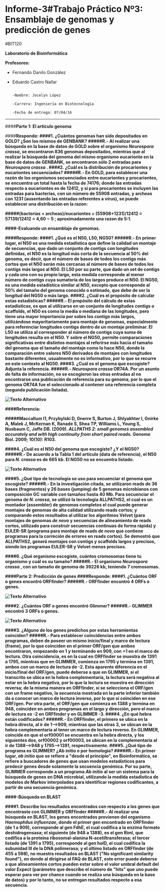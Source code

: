 # Informe-3#<strong>Trabajo Práctico Nº3: Ensamblaje de genomas y predicción de genes</strong>

#BIT120

__Laboratorio de Bioinformática__

__Profesores:__
- Fernando Danilo González 
- Eduardo Castro Nallar

                                                                                             -Nombre: Jocelyn López
                                                                                             -Carrera: Ingeniería en Biotecnología
                                                                                             -Fecha de entrega: 07/04/16


---

####<strong>Parte 1: El artículo genoma</strong>

####<strong>Responde:
####1. ¿Cuántos genomas han sido depositados en GOLD? ¿Son los mismos de GENBANK?
#####R.-  Al realizar una búsqueda en la base de datos de GOLD sobre el organismo <em>Neurospora crassa</em>, se encontraron 836 genomas depositados, mientras que al realizar la búsqueda del genoma del mismo organismo eucarionte en la base de datos de GENBANK, se encontraron sólo 2 entradas para <em> Neurospora crassa </em>. 
####2. ¿Cuál es la distribución de procariontes y eucariontes secuenciados?
#####R.- En GOLD, para establecer una razón de los organismos secuenciados entre eucariontes y procariontes, se encuentra un total hasta la fecha de 74176; donde las entradas respecto a eucariontes es de 12412, y si para procariontes se incluyen las entradas para bacterias, con un número de 55908 entradas, y archeas con 1231 (ausentando las entradas referentes a virus), se puede establecer una distribución en la razon:

#####(bacterias + archeas)/eucariontes = (55908+1231)/12412 = 57139/12412 = 4,60 ~ 5 ; aproximadamente una razon de 5:1.

####<strong>-Evaluando un ensamblaje de genomas.

####<strong>Responde:
####1. ¿Qué es el N50, L50, NG50?
#####R.- En primer lugar, el N50 es una medida estadística que define la calidad un montaje de secuencias, que dado un conjunto de contigs con longitudes definidas, el N50 es la longitud más corta de la secuencia al 50% del genoma, es decir, que el número de bases de todos los contigs más cortos que el N50 serán más cercanas al número de bases de todos los contigs más largos al N50. El L50 por su parte, que dado un set de contigs y cada uno con su propio largo, esta medida corresponde al menor número de contigs cuya sumatoria de los largos produce el N50. El NG50, es una medida estadística similar al N50, excepto que corresponde al 50% del tamaño del genoma conocido o estimado, que debe de ser la longitud del NG50 o más largo. 
####2. ¿Cuál es el propósito de calcular estas estadísticas?
#####R.- El propósito del cálculo de estas estadísticas, es que al utilizarse en un conjunto de longitudes contigs o scaffolds, el N50 es como la media o mediana de las longitudes, pero tiene una mayor importancia por sobre los contigs más largos, utilizándose mayoritariamente para montaje de genomas, especialmente para referenciar longitudes contigs dentro de un montaje preliminar. El L50 se utiliza al corresponder al número de contigs cuya suma de longitudes resulta en el N50. Y sobre el NG50, permite comparaciones significativas entre distintos montajes al referirse más hacia el tamaño del genoma que el tamaño del montaje como lo hace N50, donde la comparación entre valores N50 derivados de montajes con longitudes bastante diferentes, usualmente no es informativo, por lo que se recurre en este contexto al NG50.
####3. ¿Cuál es el genoma que escogiste? Adjunta la referencia.
#####R.- <em> Neurospora crassa </em> OR74A. Por un asunto de falta de información, no se escogieron las otras entradas al no encontrarse una publicación de referencia para su genoma, por lo que el genoma OR74A fue el seleccionado al contener una referencia completa (segunda publicación listada).

![Texto Alternativo](http://i.imgur.com/LFXp7vY.png)

####Referencia:

#####Maccallum I1, Przybylski D, Gnerre S, Burton J, Shlyakhter I, Gnirke A, Malek J, McKernan K, Ranade S, Shea TP, Williams L, Young S, Nusbaum C, Jaffe DB. (2009). <em>ALLPATHS 2: small genomes assembled accurately and with high continuity from short paired reads.</em> Genome Biol. 2009; 10(10): R103. 

####4. ¿Cuál es el N50 del genoma que escogiste? ¿Y el NG50?
#####R.- De acuerdo a la Tabla 1 del artículo (data de referencia), el N50 para <em> N. crassa </em> es de 665 kb. El NG50 no se encuentra listado.

![Texto Alternativo](http://i.imgur.com/PtiHhxI.png)

####5. ¿Qué tipo de tecnología se uso para secuenciar el genoma que escogiste?
#####R.- En la investigación citada, se utilizaron reads de 36 bases (fragmentos) y 26 bases (jumping) de 5 genomas microbianos con composición GC variable con tamaños hasta 40 Mb. Para secuenciar el genoma de <em>N. crassa</em>, se utilizó la tecnologia ALLPATHS2, el cual es un montador (assembler) de genomas completos el cual puede generar montajes de genomas de alta calidad utilizando reads cortos; y comparando estos resultados al utilizar los algoritmos Velvet (para montajes de genomas <em> de novo </em> y secuencias de alineamiento de reads cortos, utilizado para construir secuencias continuas de forma rápida) y EULER-SR (programa para montaje de reads <em> de novo </em> que contiene programas para la correción de errores en reads cortos). Se demostró que ALLPATHS2, generó montajes con contigs y scaffolds largos y precisos, siendo los programas EULER-SR y Velvet menos precisos.

####6. ¿Qué organismo escogiste, cuántos cromosomas tiene tu organismo y cuál es su tamaño?
#####R.- El organismo <em> Neurospora crassa </em>, con un tamaño de genoma de 39226 kb, teniendo 7 cromosomas. 

####<strong>Parte 2: Predicción de genes
####<strong>Responde:
####1.	¿Cuántos ORF o genes encontró ORFfinder?
#####R.- ORFfinder encontró 4 ORFs o genes.

![Texto Alternativo](http://i.imgur.com/rdcC6Bu.png)

####2.	¿Cuántos ORF o genes encontró Glimmer?
#####R.- GLIMMER encontró 3 ORFs o genes.

![Texto Alternativo](http://i.imgur.com/D6dsL9U.png)

####3.	¿Alguno de los genes predichos por estas herramientas coinciden?
#####R.- Para establecer coincidencias entre ambos programas, deben de poseer un mismo inicio/final y marco de lectura (frame), por lo que coinciden en el primer ORF/gen que ambos encontraron, empezando en 1 y terminando en 909, con +1 en el marco de lectura. Otra coincidencia, es en la cual en ORFfinder se muestra de 1391 a 1795, mientras que en GLIMMER, comienza en 1795 y termina en 1391, ambos con un marco de lectura de -2. Esta aparente diferencia en el inicio/final del ORF/gen, puede deberse a que en GLIMMER, si el transcrito se ubica en la hebra complementaria, la lectura será negativa al estar en la hebra negativa, por lo que la lectura se muestra en dirección reversa; de la misma manera en ORFfinder, si se selecciona el ORF/gen con un frame negativo, la secuencia mostrada en la parte inferior también da a conocer un marco de lectura inverso, por lo que sí coinciden en ese ORF/gen. Por otra parte, el ORF/gen que comienza en 1388 y termina en 948, coinciden en ambos programas en el largo y dirección, pero el marco de lectura es -2 en ORFfinder y en GLIMMER -3.
####4.	¿En qué hebra están codificados?
#####R.- En ORFfinder, el primero se ubica en la hebra directa, al ir de 1-->909, mientras que las otras 3, se ubican en la hebra complementaria al tener un marco de lectura reverso. En GLIMMER, coincide en que el orf00001 se encuentra en la hebra directa, y los siguientes dos, orf00002 y orf00003, se ubican en la complementaria al ir de 1388-->948 y 1795-->1391, respectivamente.
####5. ¿Qué tipo de programa es GLIMMER? ¿Ab initio o por homología?
#####R.- En primer lugar, <em> ab initio </em> que se refiere a "desde el principio", en Bioinformática, se refiere a buscadores de genes que usan modelos estadísticos para predecir genes desde solamente la secuencia genómica. Por su parte, GLIMMER corresponde a un programa <em> Ab initio </em> al ser un sistema para la búsqueda de genes en DNA microbial, utilizando la medida estadística de modelos de Markov interpolados para identificar regiones codificantes, a partir de una secuencia genómica.

####<strong>-Búsqueda en BLAST</strong>

####1.	Describe los resultados encontrados con respecto a los genes que encontraste con GLIMMER y ORFfinder
#####R.- Al realizar una búsqueda en BLAST, los genes encontrados provienen del organismo <em>Haemophilus influenzae</em>, donde el primer gen encontrado en ORFfinder (de 1 a 909), corresponde al gen FdhE, el cual codifica a la enzima formato deshidrogensasa; el siguiente (de 948 a 1388), es el gen Riml, que codifica a la proteína ribosomal-alanina N-acetiltransferasa; el tercer listado (de 1391 a 1795), corresponde al gen holD, el cual codifica la subunidad III de la DNA polimerasa; y el último listado en ORFfinder (de 455 a 598), no muestra resultados en BLAST ("No significant similarity found"), en donde al dirigirse al FAQ de BLAST, este error puede deberse a que alineamientos cortos pueden estar sobre el valor umbral default del valor Expect (parámetro que describe el número de "hits" que uno puede esperar para ver por chance cuando se realiza una búsqueda en la base de datos) y por lo tanto, no se entregan resultados respecto a esa secuencia.
